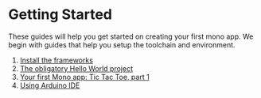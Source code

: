 # Getting Started

These guides will help you get started on creating your first mono app. We begin with guides that help you setup the toolchain and environment.


 1. [Install the frameworks](install.md)
 1. [The obligatory Hello World project](hello_world.md)
 1. [Your first Mono app: Tic Tac Toe, part 1](tic-tac-toe-part-1.md)
 1. [Using Arduino IDE](arduino-hackers.md)
 
 
 

